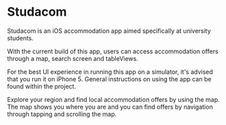# Studacom

Studacom is an iOS accommodation app aimed specifically at university students. 

With the current build of this app, users can access accommodation offers through a map, search screen and tableViews.

For the best UI experience in running this app on a simulator, it's advised that you run it on iPhone 5.
General instructions on using the app can be found within the project. 

Explore your region and find local accommodation offers by using the map. The map shows you where you are and you can find offers by navigation through tapping and scrolling the map.
